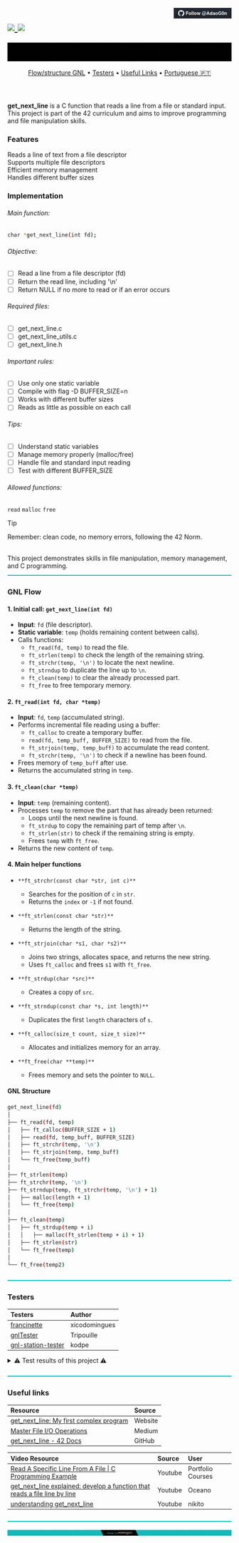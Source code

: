 <a href="https://github.com/AdaoG0n" style="pointer-events: none;"> <img src="https://github.com/AdaoG0n/AdaoG0n/blob/main/assests/Followbutton.png" width="130" align="right"/></a>

# <a href="#" style="pointer-events: none;"> <img src="https://img.shields.io/badge/status-125%20%2F%20125%20%E2%98%85-success?color=%2312bab9&style=flat-square"/> <img src="https://img.shields.io/github/last-commit/AdaoG0n/42-get_next_line?style=flat-square&color=%2312bab9" /> </a>

 ![](https://github.com/AdaoG0n/AdaoG0n/blob/main/assests/animated%20gifs/getnextline.gif)
 <p align="center">
 <a href="#gnl-structure">Flow/structure GNL</a>  •  <a href="#testers">Testers</a>  •  <a href="#useful-links">Useful Links</a>  •  <a href="https://github.com/AdaoG0n/42-get_next_line/blob/main/README_pt.md"> Portuguese 🇵🇹</a>
</p>

#
<br/>**get_next_line** is a C function that reads a line from a file or standard input. 
<br/>This project is part of the 42 curriculum and aims to improve programming and file manipulation skills.

### Features
Reads a line of text from a file descriptor
<br/>Supports multiple file descriptors
<br/>Efficient memory management
<br/>Handles different buffer sizes

### Implementation

###### Main function:

```sh
char *get_next_line(int fd);
```

###### Objective:

- [ ] Read a line from a file descriptor (fd)
- [ ] Return the read line, including '\n'
- [ ] Return NULL if no more to read or if an error occurs

###### Required files:

 - [ ] get_next_line.c
 - [ ] get_next_line_utils.c
 - [ ] get_next_line.h

###### Important rules:

- [ ] Use only one static variable
- [ ] Compile with flag -D BUFFER_SIZE=n
- [ ] Works with different buffer sizes
- [ ] Reads as little as possible on each call

###### Tips:

- [ ] Understand static variables
- [ ] Manage memory properly (malloc/free)
- [ ] Handle file and standard input reading
- [ ] Test with different BUFFER_SIZE

###### Allowed functions:

`read` 
`malloc`
`free`

>[!TIP]
>Remember: clean code, no memory errors, following the 42 Norm.

<br/>This project demonstrates skills in file manipulation, memory management, and C programming.
![](https://github.com/AdaoG0n/AdaoG0n/blob/main/assests/bar.png)

### GNL Flow

#### 1. Initial call: `get_next_line(int fd)`
- **Input**: `fd` (file descriptor).
- **Static variable**: `temp` (holds remaining content between calls).
- Calls functions:
  - `ft_read(fd, temp)` to read the file.
  - `ft_strlen(temp)` to check the length of the remaining string.
  - `ft_strchr(temp, '\n')` to locate the next newline.
  - `ft_strndup` to duplicate the line up to `\n`.
  - `ft_clean(temp)` to clear the already processed part.
  - `ft_free` to free temporary memory.

#### 2. `ft_read(int fd, char *temp)`
- **Input**: `fd`, `temp` (accumulated string).
- Performs incremental file reading using a buffer:
  - `ft_calloc` to create a temporary buffer.
  - `read(fd, temp_buff, BUFFER_SIZE)` to read from the file.
  - `ft_strjoin(temp, temp_buff)` to accumulate the read content.
  - `ft_strchr(temp, '\n')` to check if a newline has been found.
- Frees memory of `temp_buff` after use.
- Returns the accumulated string in `temp`.

#### 3. `ft_clean(char *temp)`
- **Input**: `temp` (remaining content).
- Processes `temp` to remove the part that has already been returned:
  - Loops until the next newline is found.
  - `ft_strdup` to copy the remaining part of temp after `\n`.
  - `ft_strlen(str)` to check if the remaining string is empty.
  - Frees `temp` with `ft_free`.
- Returns the new content of `temp`.

#### 4. Main helper functions

- `**ft_strchr(const char *str, int c)**`
  - Searches for the position of `c` in `str`.
  - Returns the `index` or `-1` if not found.
  
- `**ft_strlen(const char *str)**`
  - Returns the length of the string.
  
- `**ft_strjoin(char *s1, char *s2)**`
  - Joins two strings, allocates space, and returns the new string.
  - Uses `ft_calloc` and frees `s1` with `ft_free`.
  
- `**ft_strdup(char *src)**`
  - Creates a copy of `src`.
  
- `**ft_strndup(const char *s, int length)**`
  - Duplicates the first `length` characters of `s`.
  
- `**ft_calloc(size_t count, size_t size)**`
  - Allocates and initializes memory for an array.
  
- `**ft_free(char **temp)**`
  - Frees memory and sets the pointer to `NULL`.


#### GNL Structure

```bash
get_next_line(fd)
│
├── ft_read(fd, temp)
│   ├── ft_calloc(BUFFER_SIZE + 1)
│   ├── read(fd, temp_buff, BUFFER_SIZE)
│   ├── ft_strchr(temp, '\n')
│   ├── ft_strjoin(temp, temp_buff)
│   └── ft_free(temp_buff)
│
├── ft_strlen(temp)
├── ft_strchr(temp, '\n')
├── ft_strndup(temp, ft_strchr(temp, '\n') + 1)
│   ├── malloc(length + 1)
│   └── ft_free(temp)
│
├── ft_clean(temp)
│   ├── ft_strdup(temp + i)
│   │   ├── malloc(ft_strlen(temp + i) + 1)
│   ├── ft_strlen(str)
│   └── ft_free(temp)
│
└── ft_free(temp2)
```

![](https://github.com/AdaoG0n/AdaoG0n/blob/main/assests/bar.png)

### Testers

| Testers                                                           | Author           |
| :---------------------------------------------------------------- | :---            |
| [francinette](https://github.com/xicodomingues/francinette)       | xicodomingues |
| [gnlTester](https://github.com/Tripouille/gnlTester)              | Tripouille    |
| [gnl-station-tester](https://github.com/kodpe/gnl-station-tester) | kodpe         |

<details>
<summary> ⚠️ Test results of this project ⚠️</summary>

![](https://github.com/AdaoG0n/42-get_next_line/blob/main/getnextline.png)
 
</details>

![](https://github.com/AdaoG0n/AdaoG0n/blob/main/assests/bar.png)

### Useful links

| Resource                                                                              | Source    |
| :-------------------------------------------------------------------------------------| :-------- |
| [get_next_line: My first complex program](https://yannick.eu/gnl)                     | Website |
| [Master File I/O Operations](https://medium.com/p/5fb001d1fff5)                       | Medium  |
| [get_next_line - 42 Docs](https://harm-smits.github.io/42docs/projects/get_next_line) | GitHub  |

| Video Resource                                                                                                            | Source    | User |
| :------------------------------------------------------------------------------------------------------------------------ | :-------- | :--- |
| [Read A Specific Line From A File \| C Programming Example](https://www.youtube.com/watch?v=w0mgn6OLKUs)                  | Youtube | Portfolio Courses |
| [get_next_line explained: develop a function that reads a file line by line](https://www.youtube.com/watch?v=8E9siq7apUU) | Youtube | Oceano |
| [understanding get_next_line](https://www.youtube.com/watch?v=-Mt2FdJjVno)                                                | Youtube | nikito |

![](https://github.com/AdaoG0n/AdaoG0n/blob/main/assests/bar.png)

![](https://github.com/AdaoG0n/AdaoG0n/blob/main/assests/animated%20gifs/madeby.gif)

